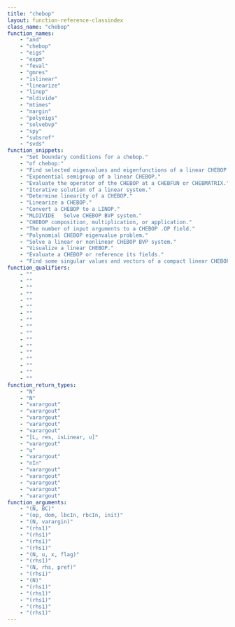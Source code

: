 ```yaml
---
title: "chebop"
layout: function-reference-classindex
class_name: "chebop"
function_names: 
    - "and"
    - "chebop"
    - "eigs"
    - "expm"
    - "feval"
    - "gmres"
    - "islinear"
    - "linearize"
    - "linop"
    - "mldivide"
    - "mtimes"
    - "nargin"
    - "polyeigs"
    - "solvebvp"
    - "spy"
    - "subsref"
    - "svds"
function_snippets: 
    - "Set boundary conditions for a chebop."
    - "of chebop:"
    - "Find selected eigenvalues and eigenfunctions of a linear CHEBOP."
    - "Exponential semigroup of a linear CHEBOP."
    - "Evaluate the operator of the CHEBOP at a CHEBFUN or CHEBMATRIX."
    - "Iterative solution of a linear system."
    - "Determine linearity of a CHEBOP."
    - "Linearize a CHEBOP."
    - "Convert a CHEBOP to a LINOP."
    - "MLDIVIDE   Solve CHEBOP BVP system."
    - "CHEBOP composition, multiplication, or application."
    - "The number of input arguments to a CHEBOP .OP field."
    - "Polynomial CHEBOP eigenvalue problem."
    - "Solve a linear or nonlinear CHEBOP BVP system."
    - "Visualize a linear CHEBOP."
    - "Evaluate a CHEBOP or reference its fields."
    - "Find some singular values and vectors of a compact linear CHEBOP."
function_qualifiers: 
    - ""
    - ""
    - ""
    - ""
    - ""
    - ""
    - ""
    - ""
    - ""
    - ""
    - ""
    - ""
    - ""
    - ""
    - ""
    - ""
    - ""
function_return_types: 
    - "N"
    - "N"
    - "varargout"
    - "varargout"
    - "varargout"
    - "varargout"
    - "varargout"
    - "[L, res, isLinear, u]"
    - "varargout"
    - "u"
    - "varargout"
    - "nIn"
    - "varargout"
    - "varargout"
    - "varargout"
    - "varargout"
    - "varargout"
function_arguments: 
    - "(N, BC)"
    - "(op, dom, lbcIn, rbcIn, init)"
    - "(N, varargin)"
    - "(rhs1)"
    - "(rhs1)"
    - "(rhs1)"
    - "(rhs1)"
    - "(N, u, x, flag)"
    - "(rhs1)"
    - "(N, rhs, pref)"
    - "(rhs1)"
    - "(N)"
    - "(rhs1)"
    - "(rhs1)"
    - "(rhs1)"
    - "(rhs1)"
    - "(rhs1)"
---
```

